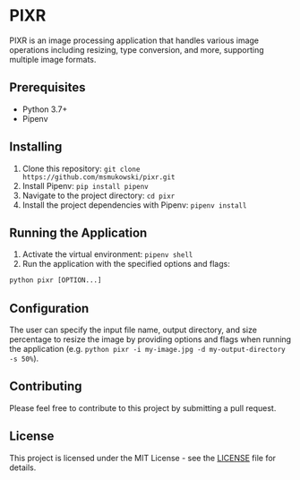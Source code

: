 # PIXR

PIXR is an image processing application that handles various image operations including resizing, type conversion, and more, supporting multiple image formats.

## Prerequisites

- Python 3.7+
- Pipenv

## Installing

1. Clone this repository: `git clone https://github.com/msmukowski/pixr.git`
2. Install Pipenv: `pip install pipenv`
3. Navigate to the project directory: `cd pixr`
4. Install the project dependencies with Pipenv: `pipenv install`

## Running the Application

1. Activate the virtual environment: `pipenv shell`
2. Run the application with the specified options and flags:
```python
python pixr [OPTION...]
```

## Configuration

The user can specify the input file name, output directory, and size percentage to resize the image by providing options and flags when running the application (e.g. `python pixr -i my-image.jpg -d my-output-directory -s 50%`).

## Contributing

Please feel free to contribute to this project by submitting a pull request.

## License

This project is licensed under the MIT License - see the [LICENSE](LICENSE) file for details.